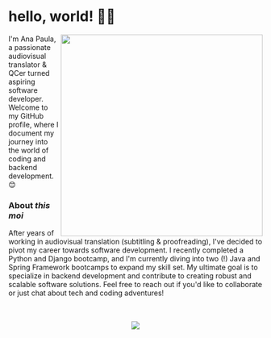 # hello, world! 🖖🏻
<img align="right" src="https://i.ibb.co/M1DnsDR/developer-girl.gif" width="400">

I'm Ana Paula, a passionate audiovisual translator & QCer turned aspiring software developer. Welcome to my GitHub profile, where I document my journey into the world of coding and backend development. 😊

### About *this moi*
After years of working in audiovisual translation (subtitling & proofreading), I've decided to pivot my career towards software development. I recently completed a Python and Django bootcamp, and I'm currently diving into two (!) Java and Spring Framework bootcamps to expand my skill set. My ultimate goal is to specialize in backend development and contribute to creating robust and scalable software solutions. Feel free to reach out if you'd like to collaborate or just chat about tech and coding adventures!
<br clear="right"/>
<br>
<br><p align="center">
<img src="https://skillicons.dev/icons?i=java,python,c,javascript,git,github,django,flask,sqlite,vscode,postman,mongodb,bootstrap,markdown" />
</p>
